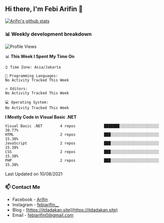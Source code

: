 ## Hi there, I'm Febi Arifin 👋

[![Arifin's github stats](https://github-readme-stats.vercel.app/api?username=arifin-ui)](https://github.com/arifin-ui/arifin-ui)

<!-- ### I'm a Single Fighter Developer! 
- 🔭 I’m currently working on a ton of side project!
- 🌱 I’m currently learning about DevOps specially Docker and K8s
- 👯 I’m looking to collaborate with other developer
- 🥅 2020 Goals: Contribute more to Open Source projects
- ⚡ Fun fact: I love cooking, finding bug and create unfinished side project -->

### 📊 Weekly development breakdown

<!--START_SECTION:waka-->
![Profile Views](http://img.shields.io/badge/Profile%20Views-0-blue)

📊 **This Week I Spent My Time On** 

```text
⌚︎ Time Zone: Asia/Jakarta

💬 Programming Languages: 
No Activity Tracked This Week

🔥 Editors: 
No Activity Tracked This Week

💻 Operating System: 
No Activity Tracked This Week

```

**I Mostly Code in Visual Basic .NET** 

```text
Visual Basic .NET        4 repos             ███████░░░░░░░░░░░░░░░░░░   30.77% 
HTML                     2 repos             ███░░░░░░░░░░░░░░░░░░░░░░   15.38% 
JavaScript               2 repos             ███░░░░░░░░░░░░░░░░░░░░░░   15.38% 
CSS                      2 repos             ███░░░░░░░░░░░░░░░░░░░░░░   15.38% 
PHP                      2 repos             ███░░░░░░░░░░░░░░░░░░░░░░   15.38%

```



 Last Updated on 10/08/2021
<!--END_SECTION:waka-->

### 📫 Contact Me
- Facebook - [Arifin](https://www.facebook.com/febi.arifin.77)
- Instagram - [febiarifin__](https://www.instagram.com/febiarifin__/)
- Blog - [https://itdadakan.site](https://itdadakan.site)
- Email - [febiarifin0@gmail.com](mailto:febiarifin0@gmail.com)
